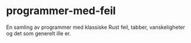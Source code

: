 # programmer-med-feil
En samling av programmer med klassiske Rust feil, tabber, vanskeligheter og det som generelt ille er.
